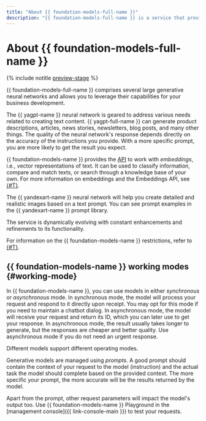 ```yaml
---
title: "About {{ foundation-models-full-name }}"
description: "{{ foundation-models-full-name }} is a service that provides access to the APIs of large neural networks that can generate high-quality texts and images. {{ yagpt-full-name }} can generate product descriptions, articles, news stories, newsletters, blog posts, and many other types of texts. {{ yandexart-name }} can create an image by description. The quality of the neural network's response depends directly on the accuracy of the instructions you provide. With a more specific request, you are more likely to get the result you expect."
---
```


# About {{ foundation-models-full-name }}

{% include notitle [preview-stage](../../_includes/foundation-models/yandexgpt/preview.md) %}

{{ foundation-models-full-name }} comprises several large generative neural networks and allows you to leverage their capabilities for your business development.

The {{ yagpt-name }} neural network is geared to address various needs related to creating text content. {{ yagpt-full-name }} can generate product descriptions, articles, news stories, newsletters, blog posts, and many other things. The quality of the neural network's response depends directly on the accuracy of the instructions you provide. With a more specific prompt, you are more likely to get the result you expect.

{{ foundation-models-name }} provides the [API](../embeddings/api-ref/index.md) to work with _embeddings_, i.e., vector representations of text. It can be used to classify information, compare and match texts, or search through a knowledge base of your own. For more information on embeddings and the Embeddings API, see [{#T}](./embeddings.md).

The {{ yandexart-name }} neural network will help you create detailed and realistic images based on a text prompt. You can see prompt examples in the {{ yandexart-name }} prompt library.

The service is dynamically evolving with constant enhancements and refinements to its functionality.

For information on the {{ foundation-models-name }} restrictions, refer to [{#T}](limits.md).

## {{ foundation-models-name }} working modes {#working-mode}

In {{ foundation-models-name }}, you can use models in either _synchronous_ or _asynchronous_ mode. In synchronous mode, the model will process your request and respond to it directly upon receipt. You may opt for this mode if you need to maintain a chatbot dialog. In asynchronous mode, the model will receive your request and return its ID, which you can later use to get your response. In asynchronous mode, the result usually takes longer to generate, but the responses are cheaper and better quality. Use asynchronous mode if you do not need an urgent response.

Different models support different operating modes.

Generative models are managed using _prompts_. A good prompt should contain the context of your request to the model (instruction) and the actual task the model should complete based on the provided context. The more specific your prompt, the more accurate will be the results returned by the model.

Apart from the prompt, other request parameters will impact the model's output too. Use {{ foundation-models-name }} Playground in the [management console]({{ link-console-main }}) to test your requests.
